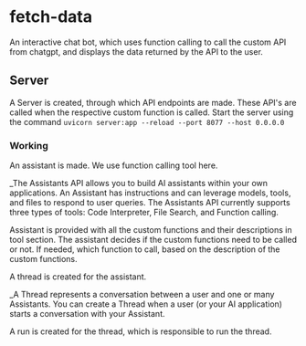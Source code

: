 # fetch-data
An interactive chat bot, which uses function calling to call the custom API from chatgpt, and displays the data returned by the API to the user.
## Server
A Server is created, through which API endpoints are made. These API's are called when the respective custom function is called.
Start the server using the command ``` uvicorn server:app --reload --port 8077 --host 0.0.0.0 ``` 
### Working
An assistant is made. We use function calling tool here.

 _The Assistants API allows you to build AI assistants within your own applications. An Assistant has instructions and can leverage models, tools, and files to respond to user queries. The Assistants API currently supports three types of tools: Code Interpreter, File Search, and Function calling.

Assistant is provided with all the custom functions and their descriptions in tool section. The assistant decides if the custom functions need to be called or not. If needed, which function to call, based on the description of the custom functions.

A thread is created for the assistant.

 _A Thread represents a conversation between a user and one or many Assistants. You can create a Thread when a user (or your AI application) starts a conversation with your Assistant.

 A run is created for the thread, which is responsible to run the thread.
